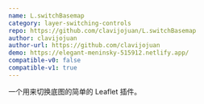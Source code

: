 ```yaml
---
name: L.switchBasemap
category: layer-switching-controls
repo: https://github.com/clavijojuan/L.switchBasemap
author: clavijojuan
author-url: https://github.com/clavijojuan
demo: https://elegant-meninsky-515912.netlify.app/
compatible-v0: false
compatible-v1: true
---
```


一个用来切换底图的简单的 Leaflet 插件。
